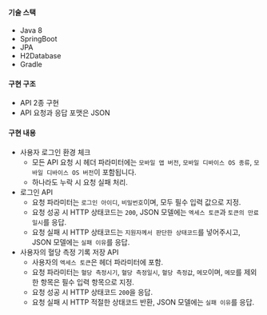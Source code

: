

#### 기술 스택
  * Java 8
  * SpringBoot
  * JPA
  * H2Database
  * Gradle

#### 구현 구조
  * API 2종 구현
  * API 요청과 응답 포맷은 JSON

#### 구현 내용
  * 사용자 로그인 환경 체크
    * 모든 API 요청 시 헤더 파라미터에는 `모바일 앱 버전`, `모바일 디바이스 OS 종류`, `모바일 디바이스 OS 버전`이 포함됩니다.
    * 하나라도 누락 시 요청 실패 처리.
  * 로그인 API
    * 요청 파라미터는 `로그인 아이디`, `비밀번호`이며, 모두 필수 입력 값으로 지정.
    * 요청 성공 시 HTTP 상태코드는 `200`, JSON 모델에는 `엑세스 토큰`과 `토큰의 만료일시`를 응답.
    * 요청 실패 시 HTTP 상태코드는 `지원자께서 판단한 상태코드`를 넣어주시고, JSON 모델에는 `실패 이유`를 응답.
  * 사용자의 혈당 측정 기록 저장 API
    * 사용자의 `엑세스 토큰`은 헤더 파라미터에 포함. 
    * 요청 파라미터는 `혈당 측정시기`, `혈당 측정일시`, `혈당 측정값`, `메모`이며, `메모`를 제외한 항목은 필수 입력 항목으로 지정.  
    * 요청 성공 시 HTTP 상태코드 `200`을 응답.  
    * 요청 실패 시 HTTP 적절한 상태코드 반환, JSON 모델에는 `실패 이유`를 응답.
